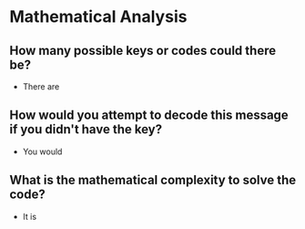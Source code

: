 # Mathematical Analysis

## How many possible keys or codes could there be?
* There are 


## How would you attempt to decode this message if you didn't have the key?
* You would 



## What is the mathematical complexity to solve the code?
* It is
